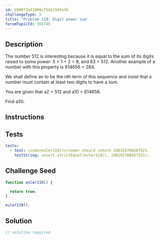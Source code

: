 ```yaml
---
id: 5900f3e41000cf542c50fef6
challengeType: 5
title: 'Problem 119: Digit power sum'
forumTopicId: 301745
---
```


## Description

<section id='description'>

The number 512 is interesting because it is equal to the sum of its digits raised to some power: 5 + 1 + 2 = 8, and 83 = 512. Another example of a number with this property is 614656 = 284.

We shall define an to be the nth term of this sequence and insist that a number must contain at least two digits to have a sum.

You are given that a2 = 512 and a10 = 614656.

Find a30.

</section>

## Instructions

<section id='instructions'>

</section>

## Tests

<section id='tests'>

```yml
tests:
  - text: <code>euler119()</code> should return 248155780267521.
    testString: assert.strictEqual(euler119(), 248155780267521);

```

</section>

## Challenge Seed

<section id='challengeSeed'>

<div id='js-seed'>

```js
function euler119() {

  return true;
}

euler119();
```

</div>

</section>

## Solution

<section id='solution'>

```js
// solution required
```

</section>

